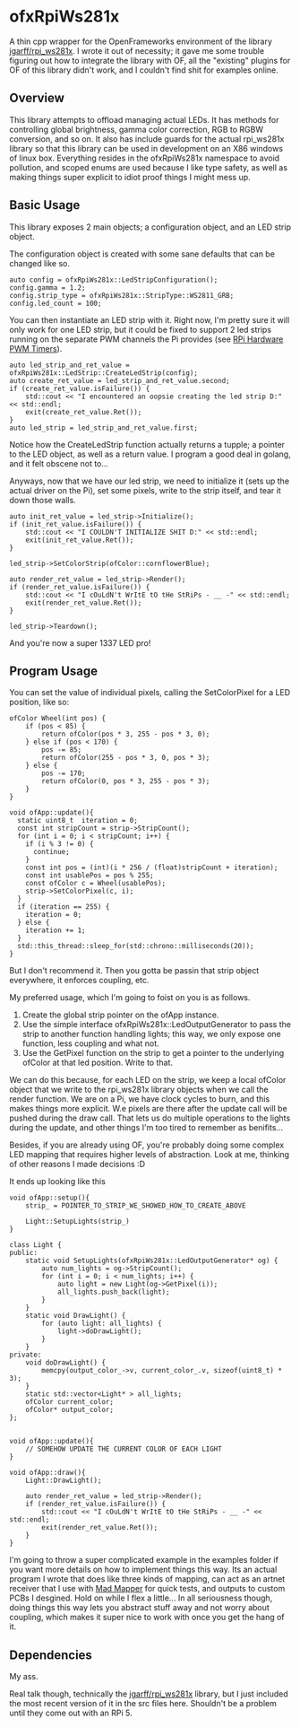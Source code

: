 # ofxRpiWs281x

A thin cpp wrapper for the OpenFrameworks environment of the library [jgarff/rpi_ws281x](https://github.com/jgarff/rpi_ws281x). I wrote it out of necessity; it gave me some trouble figuring out how to integrate the library with OF, all the "existing" plugins for OF of this library didn't work, and I couldn't find shit for examples online.

## Overview

This library attempts to offload managing actual LEDs. It has methods for controlling global brightness, gamma color correction, RGB to RGBW conversion, and so on. It also has include guards for the actual rpi_ws281x library so that this library can be used in development on an X86 windows of linux box. Everything resides in the ofxRpiWs281x namespace to avoid pollution, and scoped enums are used because I like type safety, as well as making things super explicit to idiot proof things I might mess up.

## Basic Usage

This library exposes 2 main objects; a configuration object, and an LED strip object. 


The configuration object is created with some sane defaults that can be changed like so.


```
auto config = ofxRpiWs281x::LedStripConfiguration();
config.gamma = 1.2;
config.strip_type = ofxRpiWs281x::StripType::WS2811_GRB;
config.led_count = 100;
```

You can then instantiate an LED strip with it. Right now, I'm pretty sure it will only work for one LED strip, but it could be fixed to support 2 led strips running on the separate PWM channels the Pi provides (see [RPi Hardware PWM Timers](https://jumpnowtek.com/rpi/Using-the-Raspberry-Pi-Hardware-PWM-timers.html)).

```
auto led_strip_and_ret_value = ofxRpiWs281x::LedStrip::CreateLedStrip(config);
auto create_ret_value = led_strip_and_ret_value.second;
if (create_ret_value.isFailure()) {
	std::cout << "I encountered an oopsie creating the led strip D:" << std::endl;
	exit(create_ret_value.Ret());
}
auto led_strip = led_strip_and_ret_value.first;
```

Notice how the CreateLedStrip function actually returns a tupple; a pointer to the LED object, as well as a return value. I program a good deal in golang, and it felt obscene not to...

Anyways, now that we have our led strip, we need to initialize it (sets up the actual driver on the Pi), set some pixels, write to the strip itself, and tear it down those walls.

```
auto init_ret_value = led_strip->Initialize();
if (init_ret_value.isFailure()) {
	std::cout << "I COULDN'T INITIALIZE SHIT D:" << std::endl;
	exit(init_ret_value.Ret());
}

led_strip->SetColorStrip(ofColor::cornflowerBlue);

auto render_ret_value = led_strip->Render();
if (render_ret_value.isFailure()) {
	std::cout << "I cOuLdN't WrItE tO tHe StRiPs - __ -" << std::endl;
	exit(render_ret_value.Ret());
}

led_strip->Teardown();
```

And you're now a super 1337 LED pro!

## Program Usage

You can set the value of individual pixels, calling the SetColorPixel for a LED position, like so:

```
ofColor Wheel(int pos) {
    if (pos < 85) {
        return ofColor(pos * 3, 255 - pos * 3, 0);
    } else if (pos < 170) {
        pos -= 85;
        return ofColor(255 - pos * 3, 0, pos * 3);
    } else {
        pos -= 170;
        return ofColor(0, pos * 3, 255 - pos * 3);
    }
}

void ofApp::update(){
  static uint8_t  iteration = 0;
  const int stripCount = strip->StripCount();
  for (int i = 0; i < stripCount; i++) {
    if (i % 3 != 0) {
      continue;
    }
    const int pos = (int)(i * 256 / (float)stripCount + iteration);
    const int usablePos = pos % 255;
    const ofColor c = Wheel(usablePos);
    strip->SetColorPixel(c, i); 
  }
  if (iteration == 255) {
    iteration = 0;
  } else {
    iteration += 1;
  }
  std::this_thread::sleep_for(std::chrono::milliseconds(20));
}
```

But I don't recommend it. Then you gotta be passin that strip object everywhere, it enforces coupling, etc.

My preferred  usage, which I'm going to foist on you is as follows.

1. Create the global strip pointer on the ofApp instance.
2. Use the simple interface ofxRpiWs281x::LedOutputGenerator to pass the strip to another function handling lights; this way, we only expose one function, less coupling and what not.
3. Use the GetPixel function on the strip to get a pointer to the underlying ofColor at that led position. Write to that.

We can do this because, for each LED on the strip, we keep a local ofColor object that we write to the rpi_ws281x library objects when we call the render function. We are on a Pi, we have clock cycles to burn, and this makes things more explicit. W.e pixels are there after the update call will be pushed during the draw call. That lets us do multiple operations to the lights during the update, and other things I'm too tired to remember as benifits... 

Besides, if you are already using OF, you're probably doing some complex LED mapping that requires higher levels of abstraction. Look at me, thinking of other reasons I made decisions :D

It ends up looking like this

```
void ofApp::setup(){
	strip_ = POINTER_TO_STRIP_WE_SHOWED_HOW_TO_CREATE_ABOVE

	Light::SetupLights(strip_)
}

class Light {
public:
	static void SetupLights(ofxRpiWs281x::LedOutputGenerator* og) {
		auto num_lights = og->StripCount();
		for (int i = 0; i < num_lights; i++) {
			auto light = new Light(og->GetPixel(i));
			all_lights.push_back(light);
		}
	}
	static void DrawLight() {
		for (auto light: all_lights) {
			light->doDrawLight();
		}
	}
private:
	void doDrawLight() {
		memcpy(output_color_->v, current_color_.v, sizeof(uint8_t) * 3);
	}
	static std::vector<Light* > all_lights;
	ofColor current_color;
	ofColor* output_color;
};


void ofApp::update(){
	// SOMEHOW UPDATE THE CURRENT COLOR OF EACH LIGHT
}

void ofApp::draw(){
	Light::DrawLight();
	
	auto render_ret_value = led_strip->Render();
	if (render_ret_value.isFailure()) {
		std::cout << "I cOuLdN't WrItE tO tHe StRiPs - __ -" << std::endl;
		exit(render_ret_value.Ret());
	}
}

```

I'm going to throw a super complicated example in the examples folder if you want more details on how to implement things this way. Its an actual program I wrote that does like three kinds of mapping, can act as an artnet receiver that I use with [Mad Mapper](https://madmapper.com/) for quick tests, and outputs to custom PCBs I desgined. Hold on while I flex a little... In all seriousness though, doing things this way lets you abstract stuff away and not worry about coupling, which makes it super nice to work with once you get the hang of it.


## Dependencies

My ass.

Real talk though, technically the [jgarff/rpi_ws281x](https://github.com/jgarff/rpi_ws281x) library, but I just included the most recent version of it in the src files here. Shouldn't be a problem until they come out with an RPi 5.